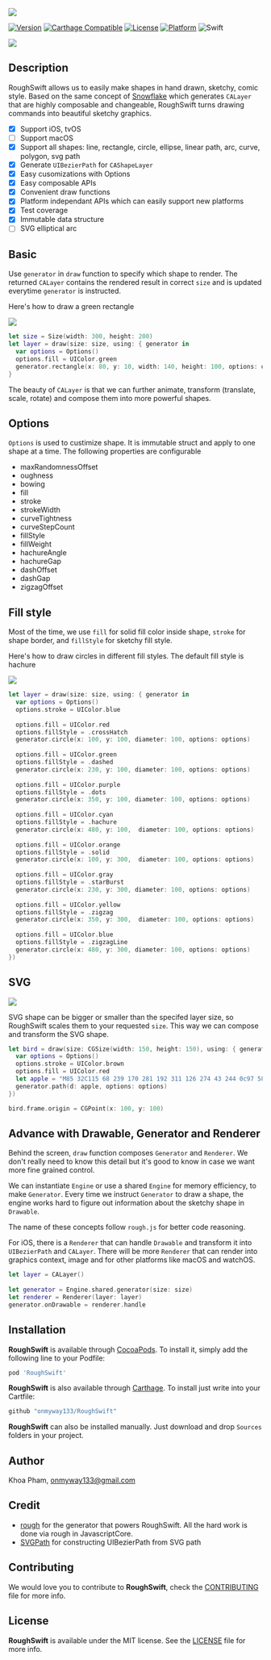 ![](Screenshots/s.png)

[![Version](https://img.shields.io/cocoapods/v/RoughSwift.svg?style=flat)](http://cocoadocs.org/docsets/RoughSwift)
[![Carthage Compatible](https://img.shields.io/badge/Carthage-compatible-4BC51D.svg?style=flat)](https://github.com/Carthage/Carthage)
[![License](https://img.shields.io/cocoapods/l/RoughSwift.svg?style=flat)](http://cocoadocs.org/docsets/RoughSwift)
[![Platform](https://img.shields.io/cocoapods/p/RoughSwift.svg?style=flat)](http://cocoadocs.org/docsets/RoughSwift)
![Swift](https://img.shields.io/badge/%20in-swift%204.2-orange.svg)


![](Screenshots/s1.png)

## Description

RoughSwift allows us to easily make shapes in hand drawn, sketchy, comic style. Based on the same concept of [Snowflake](https://github.com/onmyway133/Snowflake) which generates `CALayer` that are highly composable and changeable, RoughSwift turns drawing commands into beautiful sketchy graphics.

- [x] Support iOS, tvOS
- [ ] Support macOS
- [x] Support all shapes: line, rectangle, circle, ellipse, linear path, arc, curve, polygon, svg path
- [x] Generate `UIBezierPath` for `CAShapeLayer`
- [x] Easy cusomizations with Options
- [x] Easy composable APIs
- [x] Convenient draw functions
- [x] Platform independant APIs which can easily support new platforms
- [x] Test coverage
- [x] Immutable data structure
- [ ] SVG elliptical arc

## Basic

Use `generator` in `draw` function to specify which shape to render. The returned `CALayer` contains the rendered result in correct `size` and is updated everytime `generator` is instructed.

Here's how to draw a green rectangle

![](Screenshots/green_rectangle.png)

```swift
let size = Size(width: 300, height: 200)
let layer = draw(size: size, using: { generator in
  var options = Options()
  options.fill = UIColor.green
  generator.rectangle(x: 80, y: 10, width: 140, height: 100, options: options)
}
```

The beauty of `CALayer` is that we can further animate, transform (translate, scale, rotate) and compose them into more powerful shapes.

## Options

`Options` is used to custimize shape. It is immutable struct and apply to one shape at a time. The following properties are configurable

- maxRandomnessOffset
- oughness
- bowing
- fill
- stroke
- strokeWidth
- curveTightness
- curveStepCount
- fillStyle
- fillWeight
- hachureAngle
- hachureGap
- dashOffset
- dashGap
- zigzagOffset

## Fill style

Most of the time, we use `fill` for solid fill color inside shape, `stroke` for shape border, and `fillStyle` for sketchy fill style.

Here's how to draw circles in different fill styles. The default fill style is hachure

![](Screenshots/circles.png)

```swift
let layer = draw(size: size, using: { generator in
  var options = Options()
  options.stroke = UIColor.blue
  
  options.fill = UIColor.red
  options.fillStyle = .crossHatch
  generator.circle(x: 100, y: 100, diameter: 100, options: options)
    
  options.fill = UIColor.green
  options.fillStyle = .dashed
  generator.circle(x: 230, y: 100, diameter: 100, options: options)
    
  options.fill = UIColor.purple
  options.fillStyle = .dots
  generator.circle(x: 350, y: 100, diameter: 100, options: options)
    
  options.fill = UIColor.cyan
  options.fillStyle = .hachure
  generator.circle(x: 480, y: 100,  diameter: 100, options: options)
  
  options.fill = UIColor.orange
  options.fillStyle = .solid
  generator.circle(x: 100, y: 300,  diameter: 100, options: options)
  
  options.fill = UIColor.gray
  options.fillStyle = .starBurst
  generator.circle(x: 230, y: 300, diameter: 100, options: options)
    
  options.fill = UIColor.yellow
  options.fillStyle = .zigzag
  generator.circle(x: 350, y: 300,  diameter: 100, options: options)
  
  options.fill = UIColor.blue
  options.fillStyle = .zigzagLine
  generator.circle(x: 480, y: 300, diameter: 100, options: options)
})
```

## SVG

![](Screenshots/svg.png)

SVG shape can be bigger or smaller than the specifed layer size, so RoughSwift scales them to your requested `size`. This way we can compose and transform the SVG shape.

```swift
let bird = draw(size: CGSize(width: 150, height: 150), using: { generator in
  var options = Options()
  options.stroke = UIColor.brown
  options.fill = UIColor.red
  let apple = "M85 32C115 68 239 170 281 192 311 126 274 43 244 0c97 58 146 167 121 254 28 28 40 89 29 108 -25-45-67-39-93-24C176 409 24 296 0 233c68 56 170 65 226 27C165 217 56 89 36 54c42 38 116 96 161 122C159 137 108 72 85 32z"
  generator.path(d: apple, options: options)
})

bird.frame.origin = CGPoint(x: 100, y: 100)
```


## Advance with Drawable, Generator and Renderer

Behind the screen, `draw` function composes `Generator` and `Renderer`. We don't really need to know this detail but it's good to know in case we want more fine grained control. 

We can instantiate `Engine` or use a shared `Engine` for memory efficiency, to make `Generator`. Every time we instruct `Generator` to draw a shape, the engine works hard to figure out information about the sketchy shape in `Drawable`.

The name of these concepts follow `rough.js` for better code reasoning.

For iOS, there is a `Renderer` that can handle `Drawable` and transform it into `UIBezierPath` and `CALayer`. There will be more `Renderer` that can render into graphics context, image and for other platforms like macOS and watchOS.


```swift
let layer = CALayer()
  
let generator = Engine.shared.generator(size: size)
let renderer = Renderer(layer: layer)
generator.onDrawable = renderer.handle
```

## Installation

**RoughSwift** is available through [CocoaPods](http://cocoapods.org). To install
it, simply add the following line to your Podfile:

```ruby
pod 'RoughSwift'
```

**RoughSwift** is also available through [Carthage](https://github.com/Carthage/Carthage).
To install just write into your Cartfile:

```ruby
github "onmyway133/RoughSwift"
```

**RoughSwift** can also be installed manually. Just download and drop `Sources` folders in your project.

## Author

Khoa Pham, onmyway133@gmail.com

## Credit

- [rough](https://github.com/pshihn/rough) for the generator that powers RoughSwift. All the hard work is done via rough in JavascriptCore.
- [SVGPath](https://github.com/timrwood/SVGPath) for constructing UIBezierPath from SVG path

## Contributing

We would love you to contribute to **RoughSwift**, check the [CONTRIBUTING](https://github.com/onmyway133/RoughSwift/blob/master/CONTRIBUTING.md) file for more info.

## License

**RoughSwift** is available under the MIT license. See the [LICENSE](https://github.com/onmyway133/RoughSwift/blob/master/LICENSE.md) file for more info.
